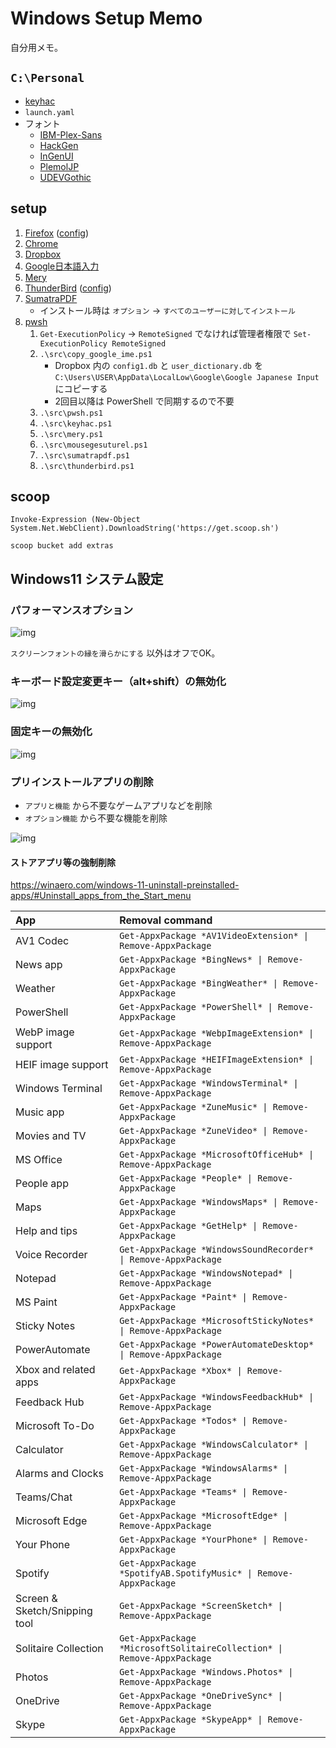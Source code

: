 # Windows Setup Memo

自分用メモ。


## `C:\Personal`

+ [keyhac](https://sites.google.com/site/craftware/keyhac-ja)
+ `launch.yaml`
+ フォント
    + [IBM-Plex-Sans](https://github.com/IBM/plex/releases)
    + [HackGen](https://github.com/yuru7/HackGen/releases)
    + [InGenUI](https://github.com/yuru7/InGenUI/releases)
    + [PlemolJP](https://github.com/yuru7/PlemolJP/releases)
    + [UDEVGothic](https://github.com/yuru7/udev-gothic/releases)

## setup

1. [Firefox](https://www.mozilla.org/ja/firefox/new/) ([config](./app_config/firefox.md))
1. [Chrome](https://www.google.com/intl/ja/chrome/)
1. [Dropbox](https://www.dropbox.com/home)
1. [Google日本語入力](https://www.google.co.jp/ime/)
1. [Mery](https://www.haijin-boys.com/)
1. [ThunderBird](https://www.thunderbird.net/ja/) ([config](./app_config/thunderbird.md))
1. [SumatraPDF](https://www.sumatrapdfreader.org/download-free-pdf-viewer)
    + インストール時は `オプション` → `すべてのユーザーに対してインストール`
1. [pwsh](https://github.com/PowerShell/PowerShell/releases)
    1. `Get-ExecutionPolicy` → `RemoteSigned` でなければ管理者権限で `Set-ExecutionPolicy RemoteSigned`
    1.  `.\src\copy_google_ime.ps1`
        + Dropbox 内の `config1.db` と `user_dictionary.db` を `C:\Users\USER\AppData\LocalLow\Google\Google Japanese Input` にコピーする
        + 2回目以降は PowerShell で同期するので不要
    1. `.\src\pwsh.ps1`
    1. `.\src\keyhac.ps1`
    1. `.\src\mery.ps1`
    1. `.\src\mousegesuturel.ps1`
    1. `.\src\sumatrapdf.ps1`
    1. `.\src\thunderbird.ps1`

## scoop

```
Invoke-Expression (New-Object System.Net.WebClient).DownloadString('https://get.scoop.sh')
```

```
scoop bucket add extras
```

## Windows11 システム設定

### パフォーマンスオプション

![img](./img/perform.png)

`スクリーンフォントの縁を滑らかにする` 以外はオフでOK。

### キーボード設定変更キー（alt+shift）の無効化

![img](./img/keyboard.png)

### 固定キーの無効化

![img](./img/fixkey.png)

### プリインストールアプリの削除

+ `アプリと機能` から不要なゲームアプリなどを削除
+ `オプション機能` から不要な機能を削除

![img](./img/app.png)

#### ストアアプリ等の強制削除

https://winaero.com/windows-11-uninstall-preinstalled-apps/#Uninstall_apps_from_the_Start_menu

|App|Removal command|
|:---|:---|
|AV1 Codec| `Get-AppxPackage *AV1VideoExtension* \| Remove-AppxPackage` |
|News app| `Get-AppxPackage *BingNews* \| Remove-AppxPackage` |
|Weather| `Get-AppxPackage *BingWeather* \| Remove-AppxPackage` |
|PowerShell| `Get-AppxPackage *PowerShell* \| Remove-AppxPackage` |
|WebP image support| `Get-AppxPackage *WebpImageExtension* \| Remove-AppxPackage` |
|HEIF image support| `Get-AppxPackage *HEIFImageExtension* \| Remove-AppxPackage` |
|Windows Terminal| `Get-AppxPackage *WindowsTerminal* \| Remove-AppxPackage` |
|Music app| `Get-AppxPackage *ZuneMusic* \| Remove-AppxPackage` |
|Movies and TV| `Get-AppxPackage *ZuneVideo* \| Remove-AppxPackage` |
|MS Office| `Get-AppxPackage *MicrosoftOfficeHub* \| Remove-AppxPackage` |
|People app| `Get-AppxPackage *People* \| Remove-AppxPackage` |
|Maps| `Get-AppxPackage *WindowsMaps* \| Remove-AppxPackage` |
|Help and tips| `Get-AppxPackage *GetHelp* \| Remove-AppxPackage` |
|Voice Recorder| `Get-AppxPackage *WindowsSoundRecorder* \| Remove-AppxPackage` |
|Notepad| `Get-AppxPackage *WindowsNotepad* \| Remove-AppxPackage` |
|MS Paint| `Get-AppxPackage *Paint* \| Remove-AppxPackage` |
|Sticky Notes| `Get-AppxPackage *MicrosoftStickyNotes* \| Remove-AppxPackage` |
|PowerAutomate| `Get-AppxPackage *PowerAutomateDesktop* \| Remove-AppxPackage` |
|Xbox and related apps| `Get-AppxPackage *Xbox* \| Remove-AppxPackage` |
|Feedback Hub| `Get-AppxPackage *WindowsFeedbackHub* \| Remove-AppxPackage` |
|Microsoft To-Do| `Get-AppxPackage *Todos* \| Remove-AppxPackage` |
|Calculator| `Get-AppxPackage *WindowsCalculator* \| Remove-AppxPackage` |
|Alarms and Clocks| `Get-AppxPackage *WindowsAlarms* \| Remove-AppxPackage` |
|Teams/Chat| `Get-AppxPackage *Teams* \| Remove-AppxPackage` |
|Microsoft Edge| `Get-AppxPackage *MicrosoftEdge* \| Remove-AppxPackage` |
|Your Phone| `Get-AppxPackage *YourPhone* \| Remove-AppxPackage` |
|Spotify| `Get-AppxPackage *SpotifyAB.SpotifyMusic* \| Remove-AppxPackage` |
|Screen & Sketch/Snipping tool| `Get-AppxPackage *ScreenSketch* \| Remove-AppxPackage` |
|Solitaire Collection| `Get-AppxPackage *MicrosoftSolitaireCollection* \| Remove-AppxPackage` |
|Photos| `Get-AppxPackage *Windows.Photos* \| Remove-AppxPackage` |
|OneDrive| `Get-AppxPackage *OneDriveSync* \| Remove-AppxPackage` |
|Skype| `Get-AppxPackage *SkypeApp* \| Remove-AppxPackage` |
